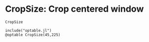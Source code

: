# CropSize: Crop centered window

```@docs
CropSize
```

```@eval
include("optable.jl")
@optable CropSize(45,225)
```

